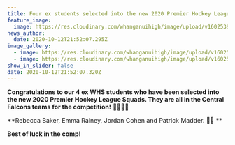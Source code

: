 ```yaml
---
title: Four ex students selected into the new 2020 Premier Hockey League Squads
feature_image:
  image: https://res.cloudinary.com/whanganuihigh/image/upload/v1602539560/News/ex_WHS_students_selected_into_the_new_2020_Premier_Hockey_League_Squads....jpg
news_author:
  date: 2020-10-12T21:52:07.295Z
image_gallery:
  - image: https://res.cloudinary.com/whanganuihigh/image/upload/v1602539578/News/ex_WHS_students_selected_into_the_new_2020_Premier_Hockey_League_Squads..jpg
  - image: https://res.cloudinary.com/whanganuihigh/image/upload/v1602539589/News/ex_WHS_students_selected_into_the_new_2020_Premier_Hockey_League_Squads.._dates.jpg
show_in_slider: false
date: 2020-10-12T21:52:07.320Z
---
```

**Congratulations to our 4 ex WHS students who have been selected into the new 2020 Premier Hockey League Squads. They are all in the Central Falcons teams for the competition!** 💛💚🏑🏑

**Rebecca Baker, Emma Rainey, Jordan Cohen and Patrick Madder. 👌🏻**

**Best of luck in the comp!**
